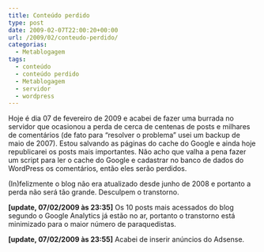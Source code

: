 ```yaml
---
title: Conteúdo perdido
type: post
date: 2009-02-07T22:00:20+00:00
url: /2009/02/conteudo-perdido/
categorias:
  - Metablogagem
tags:
  - conteúdo
  - conteúdo perdido
  - Metablogagem
  - servidor
  - wordpress
---
```


Hoje é dia 07 de fevereiro de 2009 e acabei de fazer uma burrada no servidor que ocasionou a perda de cerca de centenas de posts e milhares de comentários (de fato para “resolver o problema” usei um backup de maio de 2007). Estou salvando as páginas do cache do Google e ainda hoje republicarei os posts mais importantes. Não acho que valha a pena fazer um script para ler o cache do Google e cadastrar no banco de dados do WordPress os comentários, então eles serão perdidos.

(In)felizmente o blog não era atualizado desde junho de 2008 e portanto a perda não será tão grande. Desculpem o transtorno.

**[update, 07/02/2009 às 23:35]** Os 10 posts mais acessados do blog segundo o Google Analytics já estão no ar, portanto o transtorno está minimizado para o maior número de paraquedistas.

**[update, 07/02/2009 às 23:55]** Acabei de inserir anúncios do Adsense.
